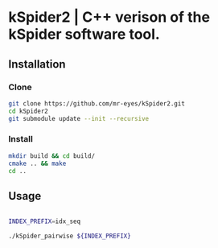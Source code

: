 # kSpider2 | C++ verison of the kSpider software tool.

## Installation

### Clone

```bash
git clone https://github.com/mr-eyes/kSpider2.git
cd kSpider2
git submodule update --init --recursive
```

### Install

```bash
mkdir build && cd build/
cmake .. && make
cd ..
```

## Usage

```bash

INDEX_PREFIX=idx_seq

./kSpider_pairwise ${INDEX_PREFIX}

```
